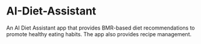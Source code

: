 # AI-Diet-Assistant
An AI Diet Assistant app that provides BMR-based diet recommendations to promote healthy eating habits. The app also provides recipe management.
